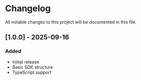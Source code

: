 # Changelog

All notable changes to this project will be documented in this file.

## [1.0.0] - 2025-09-16

### Added
- Initial release
- Basic SDK structure
- TypeScript support

<!-- Add your changes here using this format:

## [1.1.0] - YYYY-MM-DD

### Added
- New feature

### Changed
- Updated feature

### Fixed
- Bug fix

### Removed
- Deprecated feature
--> 